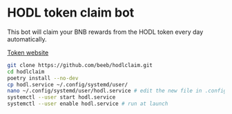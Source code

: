 # HODL token claim bot

This bot will claim your BNB rewards from the HODL token every day automatically.

[Token website](https://hodltoken.net/)

```bash
git clone https://github.com/beeb/hodlclaim.git
cd hodlclaim
poetry install --no-dev
cp hodl.service ~/.config/systemd/user/
nano ~/.config/systemd/user/hodl.service # edit the new file in .config/systemd/user with your wallet private key
systemctl --user start hodl.service
systemctl --user enable hodl.service # run at launch
```
